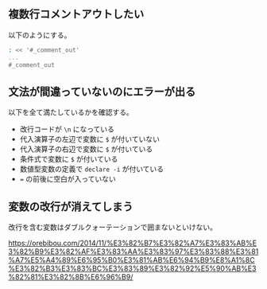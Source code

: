 複数行コメントアウトしたい
--------------------------

以下のようにする。

```bash
: << '#_comment_out'
...
#_comment_out
```


文法が間違っていないのにエラーが出る
------------------------------------

以下を全て満たしているかを確認する。

* 改行コードが `\n` になっている
* 代入演算子の左辺で変数に `$` が付いていない
* 代入演算子の右辺で変数に `$` が付いている
* 条件式で変数に `$` が付いている
* 数値型変数の定義で `declare -i` が付いている
* `=` の前後に空白が入っていない


変数の改行が消えてしまう
------------------------

改行を含む変数はダブルクォーテーションで囲まないといけない。

https://orebibou.com/2014/11/%E3%82%B7%E3%82%A7%E3%83%AB%E3%82%B9%E3%82%AF%E3%83%AA%E3%83%97%E3%83%88%E3%81%A7%E5%A4%89%E6%95%B0%E3%81%AB%E6%94%B9%E8%A1%8C%E3%82%B3%E3%83%BC%E3%83%89%E3%82%92%E5%90%AB%E3%82%81%E3%82%8B%E6%96%B9/
